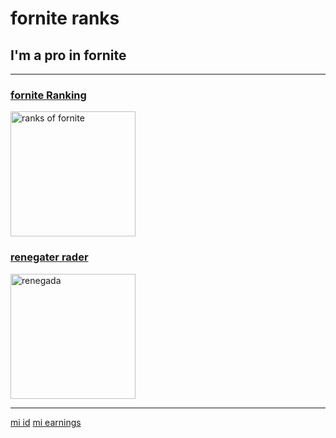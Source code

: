 
<html lang="en">

<head>
  <meta charset="UTF-8">
  <title>JUAN Portfolio</title>
</head>

<body>
  <h1>fornite ranks </h1>
  <h2>I'm a pro in fornite</h2>
  <hr />
  <h3><a href="https://i.ytimg.com/vi/Qk0lui8IVz8/maxresdefault.jpg">fornite Ranking</a></h3>
  <img src="https://i.ytimg.com/vi/Qk0lui8IVz8/maxresdefault.jpg" height="200" alt="ranks of fornite"/>
  <h3><a href="https://th.bing.com/th/id/R.f7daa7b50f36c86cc2e052d1266c47ec?rik=behT843fsNQ5xg&pid=ImgRaw&r=0">renegater rader</a></h3>
  <img src="https://th.bing.com/th/id/R.f7daa7b50f36c86cc2e052d1266c47ec?rik=behT843fsNQ5xg&pid=ImgRaw&r=0" height="200" alt="renegada"/>
  <hr />
  <a href="https://fortnitetracker.com/profile/all/JuanBrasset%E3%83%84/events">mi id</a>
  <a href="https://fortnitetracker.com/profile/all/JuanBrasset%E3%83%84/events">mi earnings</a>
</body>

</html>
